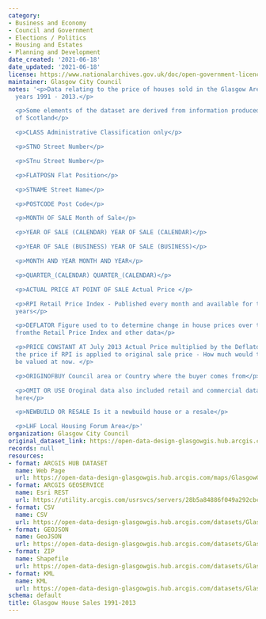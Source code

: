 ```yaml
---
category:
- Business and Economy
- Council and Government
- Elections / Politics
- Housing and Estates
- Planning and Development
date_created: '2021-06-18'
date_updated: '2021-06-18'
license: https://www.nationalarchives.gov.uk/doc/open-government-licence/version/3/
maintainer: Glasgow City Council
notes: '<p>Data relating to the price of houses sold in the Glasgow Area from the
  years 1991 - 2013.</p>

  <p>Some elements of the dataset are derived from information produced by Registers
  of Scotland</p>

  <p>CLASS Administrative Classification only</p>

  <p>STNO Street Number</p>

  <p>STnu Street Number</p>

  <p>FLATPOSN Flat Position</p>

  <p>STNAME Street Name</p>

  <p>POSTCODE Post Code</p>

  <p>MONTH OF SALE Month of Sale</p>

  <p>YEAR OF SALE (CALENDAR) YEAR OF SALE (CALENDAR)</p>

  <p>YEAR OF SALE (BUSINESS) YEAR OF SALE (BUSINESS)</p>

  <p>MONTH AND YEAR MONTH AND YEAR</p>

  <p>QUARTER_(CALENDAR) QUARTER_(CALENDAR)</p>

  <p>ACTUAL PRICE AT POINT OF SALE Actual Price </p>

  <p>RPI Retail Price Index - Published every month and available for the last 20
  years</p>

  <p>DEFLATOR Figure used to to determine change in house prices over time - calculated
  fromthe Retail Price Index and other data</p>

  <p>PRICE CONSTANT AT July 2013 Actual Price multiplied by the Deflator. This is
  the price if RPI is applied to original sale price - How much would the property
  be valued at now. </p>

  <p>ORIGINOFBUY Council area or Country where the buyer comes from</p>

  <p>OMIT OR USE Oroginal data also included retail and commercial data. - Not reproduced
  here</p>

  <p>NEWBUILD OR RESALE Is it a newbuild house or a resale</p>

  <p>LHF Local Housing Forum Area</p>'
organization: Glasgow City Council
original_dataset_link: https://open-data-design-glasgowgis.hub.arcgis.com/maps/GlasgowGIS::glasgow-house-sales-1991-2013-1
records: null
resources:
- format: ARCGIS HUB DATASET
  name: Web Page
  url: https://open-data-design-glasgowgis.hub.arcgis.com/maps/GlasgowGIS::glasgow-house-sales-1991-2013-1
- format: ARCGIS GEOSERVICE
  name: Esri REST
  url: https://utility.arcgis.com/usrsvcs/servers/28b5a84886f049a292cbc19460da9194/rest/services/OPEN_DATA/House_sales/MapServer/0
- format: CSV
  name: CSV
  url: https://open-data-design-glasgowgis.hub.arcgis.com/datasets/GlasgowGIS::glasgow-house-sales-1991-2013-1.csv?where=1=1&outSR=%7B%22latestWkid%22%3A27700%2C%22wkid%22%3A27700%7D
- format: GEOJSON
  name: GeoJSON
  url: https://open-data-design-glasgowgis.hub.arcgis.com/datasets/GlasgowGIS::glasgow-house-sales-1991-2013-1.geojson?where=1=1&outSR=%7B%22latestWkid%22%3A27700%2C%22wkid%22%3A27700%7D
- format: ZIP
  name: Shapefile
  url: https://open-data-design-glasgowgis.hub.arcgis.com/datasets/GlasgowGIS::glasgow-house-sales-1991-2013-1.zip?where=1=1&outSR=%7B%22latestWkid%22%3A27700%2C%22wkid%22%3A27700%7D
- format: KML
  name: KML
  url: https://open-data-design-glasgowgis.hub.arcgis.com/datasets/GlasgowGIS::glasgow-house-sales-1991-2013-1.kml?where=1=1&outSR=%7B%22latestWkid%22%3A27700%2C%22wkid%22%3A27700%7D
schema: default
title: Glasgow House Sales 1991-2013
---
```

